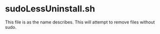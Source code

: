 # sudoLessUninstall.sh

This file is as the name describes. This will attempt to remove files without sudo. 
